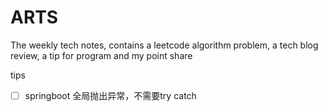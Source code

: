 # ARTS
The weekly tech notes, contains a leetcode algorithm problem, a tech blog review, a tip for program and my point share   

tips
- [ ] springboot 全局抛出异常，不需要try catch
